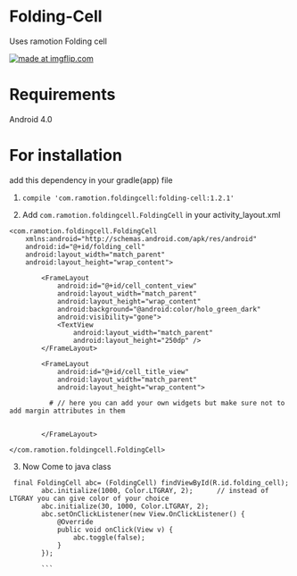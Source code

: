 # Folding-Cell

Uses ramotion Folding cell


<a href="https://imgflip.com/gif/1y4c57"><img src="https://i.imgflip.com/1y4c57.gif" title="made at imgflip.com"/></a>


# Requirements

Android 4.0 



# For installation 

add this dependency in your gradle(app) file

1. `compile 'com.ramotion.foldingcell:folding-cell:1.2.1'`


2. Add `com.ramotion.foldingcell.FoldingCell` in your activity_layout.xml

```
<com.ramotion.foldingcell.FoldingCell
    xmlns:android="http://schemas.android.com/apk/res/android"
    android:id="@+id/folding_cell"
    android:layout_width="match_parent"
    android:layout_height="wrap_content">
​
        <FrameLayout
            android:id="@+id/cell_content_view"
            android:layout_width="match_parent"
            android:layout_height="wrap_content"
            android:background="@android:color/holo_green_dark"
            android:visibility="gone">
            <TextView
                android:layout_width="match_parent"
                android:layout_height="250dp" />
        </FrameLayout>
​
        <FrameLayout
            android:id="@+id/cell_title_view"
            android:layout_width="match_parent"
            android:layout_height="wrap_content">
            
          # // here you can add your own widgets but make sure not to add margin attributes in them
            
            
        </FrameLayout>
​
</com.ramotion.foldingcell.FoldingCell>

```


3. Now Come to java class

```
 final FoldingCell abc= (FoldingCell) findViewById(R.id.folding_cell);
        abc.initialize(1000, Color.LTGRAY, 2);      // instead of LTGRAY you can give color of your choice
        abc.initialize(30, 1000, Color.LTGRAY, 2);
        abc.setOnClickListener(new View.OnClickListener() {
            @Override
            public void onClick(View v) {
                abc.toggle(false);
            }
        });
        
        ```
